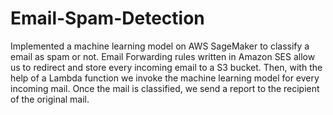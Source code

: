 # Email-Spam-Detection

Implemented a machine learning model on AWS SageMaker to classify a email as spam or not. Email Forwarding rules written in Amazon SES allow us to redirect and store every incoming email to a S3 bucket. Then, with the help of a Lambda function we invoke the machine learning model for every incoming mail. Once the mail is classified, we send a report to the recipient of the original mail.